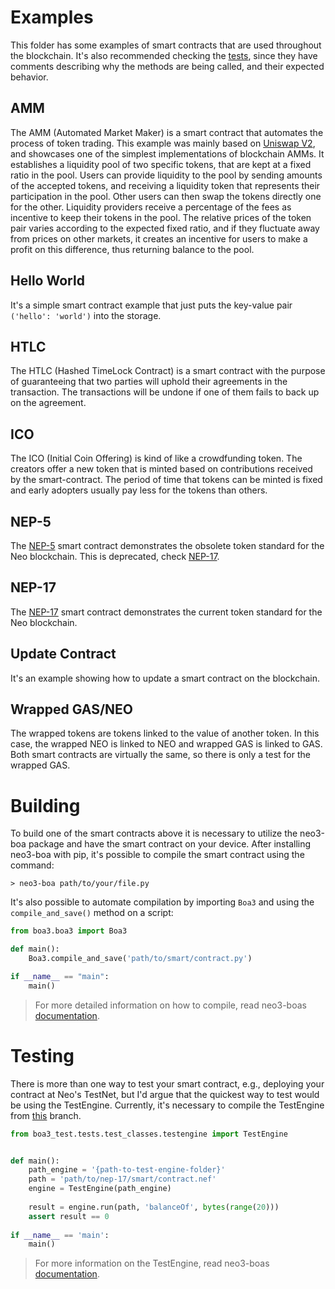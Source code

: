 # Examples

This folder has some examples of smart contracts that are used throughout the blockchain. It's also recommended checking
the [tests](https://github.com/CityOfZion/neo3-boa/tree/development/boa3_test/tests/examples_tests), since they have 
comments describing why the methods are being called, and their expected behavior.

## AMM

The AMM (Automated Market Maker) is a smart contract that automates the process of token trading. This example was 
mainly based on [Uniswap V2](https://uniswap.org/blog/uniswap-v2/), and showcases one of the simplest implementations 
of blockchain AMMs.
It establishes a liquidity pool of two specific tokens, that are kept at a fixed ratio in the pool. Users can provide 
liquidity to the pool by sending amounts of the accepted tokens, and receiving a liquidity token that represents their 
participation in the pool. Other users can then swap the tokens directly one for the other. Liquidity providers receive 
a percentage of the fees as incentive to keep their tokens in the pool. The relative prices of the token pair varies 
according to the expected fixed ratio, and if they fluctuate away from prices on other markets, it creates an incentive 
for users to make a profit on this difference, thus returning balance to the pool.

## Hello World

It's a simple smart contract example that just puts the key-value pair `('hello': 'world')` into the storage.

## HTLC

The HTLC (Hashed TimeLock Contract) is a smart contract with the purpose of guaranteeing that two parties will uphold 
their agreements in the transaction. The transactions will be undone if one of them fails to back up on the agreement.

## ICO

The ICO (Initial Coin Offering) is kind of like a crowdfunding token. The creators offer a new token that is minted 
based on contributions received by the smart-contract. The period of time that tokens can be minted is fixed and early 
adopters usually pay less for the tokens than others.

## NEP-5

The [NEP-5](https://github.com/neo-project/proposals/blob/master/obsolete/nep-5.mediawiki) smart contract demonstrates 
the obsolete token standard for the Neo blockchain. This is deprecated, check [NEP-17](#nep-17).

## NEP-17

The [NEP-17](https://docs.neo.org/docs/en-us/develop/write/nep17.html) smart contract demonstrates the current token 
standard for the Neo blockchain.

## Update Contract

It's an example showing how to update a smart contract on the blockchain.

## Wrapped GAS/NEO

The wrapped tokens are tokens linked to the value of another token. In this case, the wrapped NEO is linked to NEO and 
wrapped GAS is linked to GAS. Both smart contracts are virtually the same, so there is only a test for the wrapped GAS.

# Building

To build one of the smart contracts above it is necessary to utilize the neo3-boa package and have the smart contract
on your device. After installing neo3-boa with pip, it's possible to compile the smart contract using the command:

```shell
> neo3-boa path/to/your/file.py
```

It's also possible to automate compilation by importing `Boa3` and using the `compile_and_save()` method on a script:

```python
from boa3.boa3 import Boa3

def main():
    Boa3.compile_and_save('path/to/smart/contract.py')

if __name__ == "main":
    main()

```

> For more detailed information on how to compile, read neo3-boas [documentation](https://dojo.coz.io/neo3/boa/getting-started.html#getting-started).

# Testing

There is more than one way to test your smart contract, e.g., deploying your contract at Neo's TestNet, but I'd argue 
that the quickest way to test would be using the TestEngine. Currently, it's necessary to compile the TestEngine from
[this](https://github.com/simplitech/neo-devpack-dotnet/tree/test-engine-executable) branch.

```python
from boa3_test.tests.test_classes.testengine import TestEngine


def main():
    path_engine = '{path-to-test-engine-folder}'
    path = 'path/to/nep-17/smart/contract.nef'
    engine = TestEngine(path_engine)
    
    result = engine.run(path, 'balanceOf', bytes(range(20)))
    assert result == 0
    
if __name__ == 'main':
    main()

```

> For more information on the TestEngine, read neo3-boas [documentation](https://dojo.coz.io/neo3/boa/getting-started.html#test-engine).
